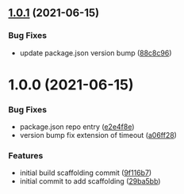 ## [1.0.1](https://github.com/shipsgold/ships-contracts/compare/1.0.0...1.0.1) (2021-06-15)


### Bug Fixes

* update package.json version bump ([88c8c96](https://github.com/shipsgold/ships-contracts/commit/88c8c9629c35558d8c07a325f5048e631d0ca8c9))

# 1.0.0 (2021-06-15)


### Bug Fixes

* package.json repo entry ([e2e4f8e](https://github.com/shipsgold/ships-contracts/commit/e2e4f8e826ffbd876a05f75a21dec2f1b39136ff))
* version bump fix extension of timeout ([a06ff28](https://github.com/shipsgold/ships-contracts/commit/a06ff28bb67d122afd089504e1db278360bdcf01))


### Features

* initial build scaffolding commit ([9f116b7](https://github.com/shipsgold/ships-contracts/commit/9f116b704a06adf3c65721d44a1eb9d8e75e41b5))
* initial commit to add scaffolding ([29ba5bb](https://github.com/shipsgold/ships-contracts/commit/29ba5bb08e352a8210f278077b64623f420aae40))
